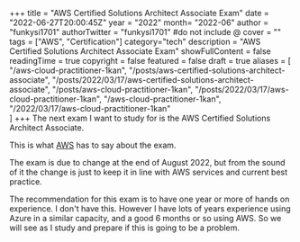 +++
title = "AWS Certified Solutions Architect Associate Exam"
date = "2022-06-27T20:00:45Z"
year = "2022"
month= "2022-06"
author = "funkysi1701"
authorTwitter = "funkysi1701" #do not include @
cover = ""
tags = ["AWS", "Certification"]
category="tech"
description =  "AWS Certified Solutions Architect Associate Exam"
showFullContent = false
readingTime = true
copyright = false
featured = false
draft = true
aliases = [
    "/aws-cloud-practitioner-1kan",
    "/posts/aws-certified-solutions-architect-associate",
    "/posts/2022/03/17/aws-certified-solutions-architect-associate",
    "/posts/aws-cloud-practitioner-1kan",
    "/posts/2022/03/17/aws-cloud-practitioner-1kan",
    "/aws-cloud-practitioner-1kan",
    "/2022/03/17/aws-cloud-practitioner-1kan"    
]
+++
The next exam I want to study for is the AWS Certified Solutions Architect Associate.

This is what [AWS](https://aws.amazon.com/certification/certified-solutions-architect-associate/) has to say about the exam.

The exam is due to change at the end of August 2022, but from the sound of it the change is just to keep it in line with AWS services and current best practice.

The recommendation for this exam is to have one year or more of hands on experience. I don't have this. However I have lots of years experience using Azure in a similar capacity, and a good 6 months or so using AWS. So we will see as I study and prepare if this is going to be a problem. 